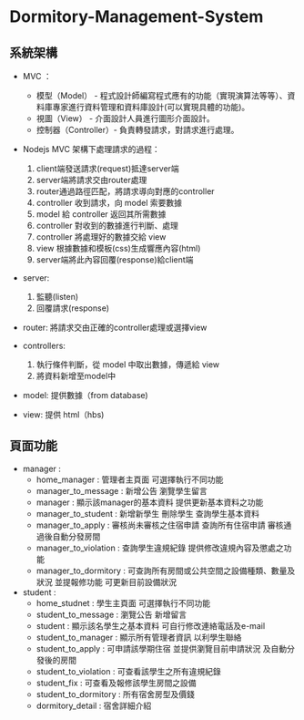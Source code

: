 # Dormitory-Management-System

## 系統架構
* MVC ：
    * 模型（Model） - 程式設計師編寫程式應有的功能（實現演算法等等）、資料庫專家進行資料管理和資料庫設計(可以實現具體的功能)。
    * 視圖（View） - 介面設計人員進行圖形介面設計。
    * 控制器（Controller）- 負責轉發請求，對請求進行處理。

* Nodejs MVC 架構下處理請求的過程：
    1. client端發送請求(request)抵達server端
    2. server端將請求交由router處理
    3. router通過路徑匹配，將請求導向對應的controller
    4. controller 收到請求，向 model 索要數據
    5. model 給 controller 返回其所需數據
    6. controller 對收到的數據進行判斷、處理
    7. controller 將處理好的數據交給 view
    8. view 根據數據和模板(css)生成響應內容(html)
    9. server端將此內容回覆(response)給client端

* server: 
    1.    監聽(listen)
    2.    回覆請求(response)
* router: 將請求交由正確的controller處理或選擇view
* controllers: 
    1.    執行條件判斷，從 model 中取出數據，傳遞給 view
    2.    將資料新增至model中
* model: 提供數據（from database)
* view: 提供 html（hbs)
## 頁面功能
* manager : 
    * home_manager : 管理者主頁面 可選擇執行不同功能
	* manager_to_message : 新增公告 瀏覽學生留言
	* manager : 顯示該manager的基本資料 提供更新基本資料之功能
	* manager_to_student : 新增新學生 刪除學生 查詢學生基本資料
	* manager_to_apply : 審核尚未審核之住宿申請 查詢所有住宿申請 審核通過後自動分發房間
	* manager_to_violation : 查詢學生違規紀錄 提供修改違規內容及懲處之功能
	* manager_to_dormitory : 可查詢所有房間或公共空間之設備種類、數量及狀況 並提報修功能 可更新目前設備狀況
* student : 
	* home_studnet : 學生主頁面 可選擇執行不同功能
	* student_to_message : 瀏覽公告 新增留言
	* student : 顯示該名學生之基本資料 可自行修改連絡電話及e-mail
	* student_to_manager : 顯示所有管理者資訊 以利學生聯絡
	* student_to_apply : 可申請該學期住宿 並提供瀏覽目前申請狀況 及自動分發後的房間
	* student_to_violation : 可查看該學生之所有違規紀錄
	* student_fix : 可查看及報修該學生房間之設備
	* student_to_dormitory : 所有宿舍房型及價錢
	* dormitory_detail : 宿舍詳細介紹

